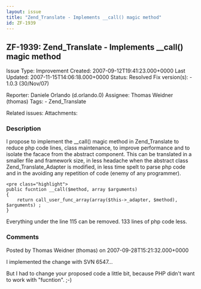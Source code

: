 ```yaml
---
layout: issue
title: "Zend_Translate - Implements __call() magic method"
id: ZF-1939
---
```


ZF-1939: Zend\_Translate - Implements \_\_call() magic method
-------------------------------------------------------------

 Issue Type: Improvement Created: 2007-09-12T19:41:23.000+0000 Last Updated: 2007-11-15T14:06:18.000+0000 Status: Resolved Fix version(s): - 1.0.3 (30/Nov/07)
 
 Reporter:  Daniele Orlando (d.orlando.0)  Assignee:  Thomas Weidner (thomas)  Tags: - Zend\_Translate
 
 Related issues: 
 Attachments: 
### Description

I propose to implement the \_\_call() magic method in Zend\_Translate to reduce php code lines, class maintenance, to improve performance and to isolate the facace from the abstract component. This can be translated in a smaller file and framework size, in less headache when the abstract class Zend\_Translate\_Adapter is modified, in less time spelt to parse php code and in the avoiding any repetition of code (enemy of any programmer).

 
    <pre class="highlight">
    public fucntion __call($method, array $arguments)
    {
        return call_user_func_array(array($this->_adapter, $method), $arguments) ;
    }


Everything under the line 115 can be removed. 133 lines of php code less.

 

 

### Comments

Posted by Thomas Weidner (thomas) on 2007-09-28T15:21:32.000+0000

I implemented the change with SVN 6547...

But I had to change your proposed code a little bit, because PHP didn't want to work with "fucntion". ;-)

 

 